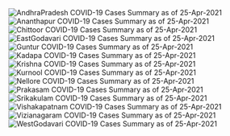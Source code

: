 
<img src="https://deepuhub.github.io/COVID-19/GraphsGenerated/25-Apr-2021/Last24Hrs_AndhraPradesh_25-Apr-2021.jpg" alt="AndhraPradesh COVID-19 Cases Summary as of 25-Apr-2021">
 <br>
<img src="https://deepuhub.github.io/COVID-19/GraphsGenerated/25-Apr-2021/Last24Hrs_Ananthapur_25-Apr-2021.jpg" alt="Ananthapur COVID-19 Cases Summary as of 25-Apr-2021">
 <br>
<img src="https://deepuhub.github.io/COVID-19/GraphsGenerated/25-Apr-2021/Last24Hrs_Chittoor_25-Apr-2021.jpg" alt="Chittoor COVID-19 Cases Summary as of 25-Apr-2021">
 <br>
<img src="https://deepuhub.github.io/COVID-19/GraphsGenerated/25-Apr-2021/Last24Hrs_EastGodavari_25-Apr-2021.jpg" alt="EastGodavari COVID-19 Cases Summary as of 25-Apr-2021">
 <br>
<img src="https://deepuhub.github.io/COVID-19/GraphsGenerated/25-Apr-2021/Last24Hrs_Guntur_25-Apr-2021.jpg" alt="Guntur COVID-19 Cases Summary as of 25-Apr-2021">
 <br>
<img src="https://deepuhub.github.io/COVID-19/GraphsGenerated/25-Apr-2021/Last24Hrs_Kadapa_25-Apr-2021.jpg" alt="Kadapa COVID-19 Cases Summary as of 25-Apr-2021">
 <br>
<img src="https://deepuhub.github.io/COVID-19/GraphsGenerated/25-Apr-2021/Last24Hrs_Krishna_25-Apr-2021.jpg" alt="Krishna COVID-19 Cases Summary as of 25-Apr-2021">
 <br>
<img src="https://deepuhub.github.io/COVID-19/GraphsGenerated/25-Apr-2021/Last24Hrs_Kurnool_25-Apr-2021.jpg" alt="Kurnool COVID-19 Cases Summary as of 25-Apr-2021">
 <br>
<img src="https://deepuhub.github.io/COVID-19/GraphsGenerated/25-Apr-2021/Last24Hrs_Nellore_25-Apr-2021.jpg" alt="Nellore COVID-19 Cases Summary as of 25-Apr-2021">
 <br>
<img src="https://deepuhub.github.io/COVID-19/GraphsGenerated/25-Apr-2021/Last24Hrs_Prakasam_25-Apr-2021.jpg" alt="Prakasam COVID-19 Cases Summary as of 25-Apr-2021">
 <br>
<img src="https://deepuhub.github.io/COVID-19/GraphsGenerated/25-Apr-2021/Last24Hrs_Srikakulam_25-Apr-2021.jpg" alt="Srikakulam COVID-19 Cases Summary as of 25-Apr-2021">
 <br>
<img src="https://deepuhub.github.io/COVID-19/GraphsGenerated/25-Apr-2021/Last24Hrs_Vishakapatnam_25-Apr-2021.jpg" alt="Vishakapatnam COVID-19 Cases Summary as of 25-Apr-2021">
 <br>
<img src="https://deepuhub.github.io/COVID-19/GraphsGenerated/25-Apr-2021/Last24Hrs_Vizianagaram_25-Apr-2021.jpg" alt="Vizianagaram COVID-19 Cases Summary as of 25-Apr-2021">
 <br>
<img src="https://deepuhub.github.io/COVID-19/GraphsGenerated/25-Apr-2021/Last24Hrs_WestGodavari_25-Apr-2021.jpg" alt="WestGodavari COVID-19 Cases Summary as of 25-Apr-2021">
 <br> 
